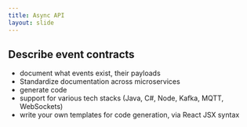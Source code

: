```yaml
---
title: Async API
layout: slide
---
```

## Describe event contracts

- document what events exist, their payloads
- Standardize documentation across microservices
- generate code
- support for various tech stacks (Java, C#, Node, Kafka, MQTT, WebSockets)
- write your own templates for code generation, via React JSX syntax
